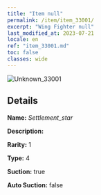 ```yaml
---
title: "Item null"
permalink: /item/item_33001/
excerpt: "Wing Fighter null"
last_modified_at: 2023-07-21
locale: en
ref: "item_33001.md"
toc: false
classes: wide
---
```



 ![Unknown_33001](/images/item/Settlement_star_p.png)



## Details

 **Name:** *Settlement_star* 

 **Description:** 

 **Rarity:** 1 

 **Type:** 4 

 **Suction:** true 

 **Auto Suction:** false 


